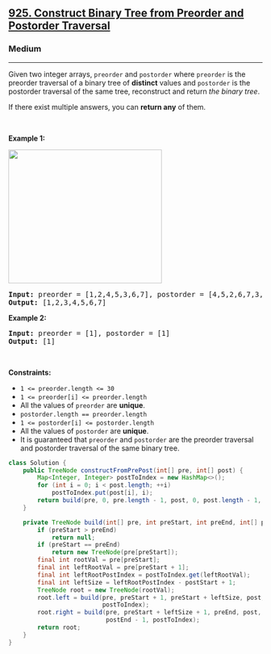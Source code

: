 <h2><a href="https://leetcode.com/problems/construct-binary-tree-from-preorder-and-postorder-traversal">925. Construct Binary Tree from Preorder and Postorder Traversal</a></h2><h3>Medium</h3><hr><p>Given two integer arrays, <code>preorder</code> and <code>postorder</code> where <code>preorder</code> is the preorder traversal of a binary tree of <strong>distinct</strong> values and <code>postorder</code> is the postorder traversal of the same tree, reconstruct and return <em>the binary tree</em>.</p>

<p>If there exist multiple answers, you can <strong>return any</strong> of them.</p>

<p>&nbsp;</p>
<p><strong class="example">Example 1:</strong></p>
<img alt="" src="https://assets.leetcode.com/uploads/2021/07/24/lc-prepost.jpg" style="width: 304px; height: 265px;" />
<pre>
<strong>Input:</strong> preorder = [1,2,4,5,3,6,7], postorder = [4,5,2,6,7,3,1]
<strong>Output:</strong> [1,2,3,4,5,6,7]
</pre>

<p><strong class="example">Example 2:</strong></p>

<pre>
<strong>Input:</strong> preorder = [1], postorder = [1]
<strong>Output:</strong> [1]
</pre>

<p>&nbsp;</p>
<p><strong>Constraints:</strong></p>

<ul>
	<li><code>1 &lt;= preorder.length &lt;= 30</code></li>
	<li><code>1 &lt;= preorder[i] &lt;= preorder.length</code></li>
	<li>All the values of <code>preorder</code> are <strong>unique</strong>.</li>
	<li><code>postorder.length == preorder.length</code></li>
	<li><code>1 &lt;= postorder[i] &lt;= postorder.length</code></li>
	<li>All the values of <code>postorder</code> are <strong>unique</strong>.</li>
	<li>It is guaranteed that <code>preorder</code> and <code>postorder</code> are the preorder traversal and postorder traversal of the same binary tree.</li>
</ul>

```java
class Solution {
    public TreeNode constructFromPrePost(int[] pre, int[] post) {
        Map<Integer, Integer> postToIndex = new HashMap<>();
        for (int i = 0; i < post.length; ++i)
            postToIndex.put(post[i], i);
        return build(pre, 0, pre.length - 1, post, 0, post.length - 1, postToIndex);
    }

    private TreeNode build(int[] pre, int preStart, int preEnd, int[] post, int postStart, int postEnd, Map<Integer, Integer>postToIndex) {
        if (preStart > preEnd)
            return null;
        if (preStart == preEnd)
            return new TreeNode(pre[preStart]);
        final int rootVal = pre[preStart];
        final int leftRootVal = pre[preStart + 1];
        final int leftRootPostIndex = postToIndex.get(leftRootVal);
        final int leftSize = leftRootPostIndex - postStart + 1;
        TreeNode root = new TreeNode(rootVal);
        root.left = build(pre, preStart + 1, preStart + leftSize, post, postStart, leftRootPostIndex,
                          postToIndex);
        root.right = build(pre, preStart + leftSize + 1, preEnd, post, leftRootPostIndex + 1,
                           postEnd - 1, postToIndex);
        return root;
    }
}
```

